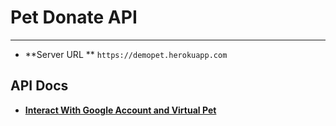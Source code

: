 # Pet Donate API
----
 * **Server URL **
    `https://demopet.herokuapp.com`

API Docs
----
  * **[Interact With Google Account and Virtual Pet](/docs/apiv1_data.md)**
